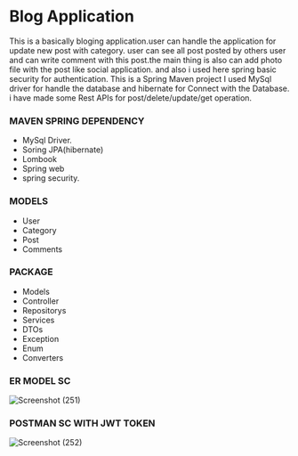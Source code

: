 # Blog Application
 This is a basically bloging application.user can handle the application for update new post with category.
 user can see all post posted by others user and can write comment with this post.the main thing is also can add photo file with the post like social application.
 and also i used here spring basic security for authentication.
 This is a Spring Maven project I used MySql driver for handle the database and hibernate for Connect with the Database.
 i have made some Rest APIs for post/delete/update/get operation.

### MAVEN SPRING DEPENDENCY
* MySql Driver.
* Soring JPA(hibernate)
* Lombook
* Spring web
* spring security.

### MODELS
* User
* Category
* Post
* Comments
### PACKAGE
* Models
* Controller
* Repositorys
* Services
* DTOs
* Exception
* Enum
* Converters

### ER MODEL SC
![Screenshot (251)](https://github.com/avis97/BlogApp/assets/106426358/57a4642a-d523-489b-ae7a-2ca1851ef5e0)
### POSTMAN SC WITH JWT TOKEN
![Screenshot (252)](https://github.com/avis97/BlogApp/assets/106426358/fb8cc23c-6914-43bb-9e94-f37a1863bee0)
